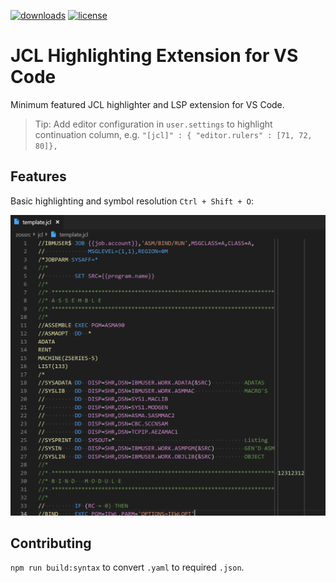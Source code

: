 [![downloads](https://img.shields.io/visual-studio-marketplace/d/kelosky.ibm-jcl)](https://marketplace.visualstudio.com/items?itemName=kelosky.ibm-jcl)
[![license](https://img.shields.io/github/license/dkelosky/vscode-ibm-jcl)](https://github.com/dkelosky/vscode-ibm-jcl)

# JCL Highlighting Extension for VS Code

Minimum featured JCL highlighter and LSP extension for VS Code.

> Tip: Add editor configuration in `user.settings` to highlight continuation column, e.g. `"[jcl]" : { "editor.rulers" : [71, 72, 80]},`

## Features

Basic highlighting and symbol resolution `Ctrl + Shift + O`:

![Highlighting](./docs/images/example.png)

## Contributing

`npm run build:syntax` to convert `.yaml` to required `.json`.
